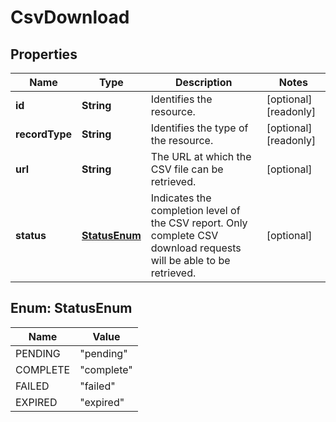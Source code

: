 

# CsvDownload


## Properties

Name | Type | Description | Notes
------------ | ------------- | ------------- | -------------
**id** | **String** | Identifies the resource. |  [optional] [readonly]
**recordType** | **String** | Identifies the type of the resource. |  [optional] [readonly]
**url** | **String** | The URL at which the CSV file can be retrieved. |  [optional]
**status** | [**StatusEnum**](#StatusEnum) | Indicates the completion level of the CSV report. Only complete CSV download requests will be able to be retrieved. |  [optional]



## Enum: StatusEnum

Name | Value
---- | -----
PENDING | &quot;pending&quot;
COMPLETE | &quot;complete&quot;
FAILED | &quot;failed&quot;
EXPIRED | &quot;expired&quot;



